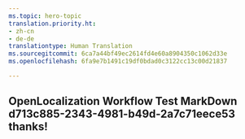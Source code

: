 ```yaml
---
ms.topic: hero-topic
translation.priority.ht:
- zh-cn
- de-de
translationtype: Human Translation
ms.sourcegitcommit: 6ca7a44bf49ec2614fd4e60a8904350c1062d33e
ms.openlocfilehash: 6fa9e7b1491c19df0bdad0c3122cc13c00d21837

---
```

## OpenLocalization Workflow Test MarkDown d713c885-2343-4981-b49d-2a7c71eece53 thanks!



<!--HONumber=Jul16_HO4-->



